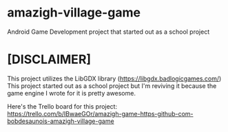 # amazigh-village-game
Android Game Development project that started out as a school project

# [DISCLAIMER]
This project utilizes the LibGDX library (https://libgdx.badlogicgames.com/)
This project started out as a school project but I'm reviving it because the game engine I wrote for it is pretty awesome.

Here's the Trello board for this project: https://trello.com/b/IBwaeGOr/amazigh-game-https-github-com-bobdesaunois-amazigh-village-game
